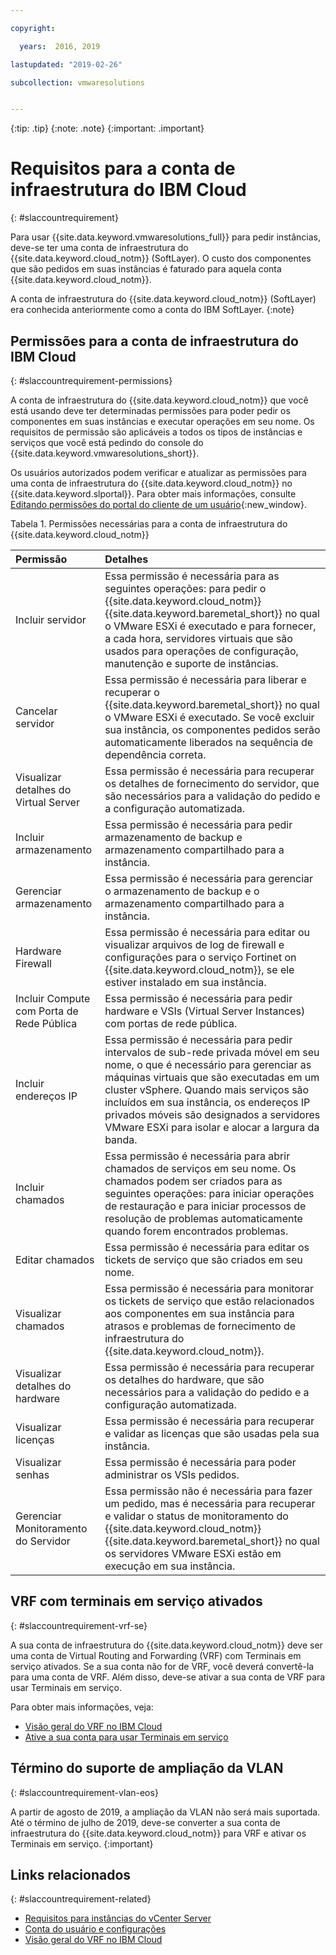 ```yaml
---

copyright:

  years:  2016, 2019

lastupdated: "2019-02-26"

subcollection: vmwaresolutions


---
```


{:tip: .tip}
{:note: .note}
{:important: .important}

# Requisitos para a conta de infraestrutura do IBM Cloud
{: #slaccountrequirement}

Para usar {{site.data.keyword.vmwaresolutions_full}} para pedir instâncias, deve-se ter uma conta de infraestrutura do {{site.data.keyword.cloud_notm}} (SoftLayer). O custo dos componentes que são pedidos em suas instâncias é faturado para aquela conta {{site.data.keyword.cloud_notm}}.

A conta de infraestrutura do {{site.data.keyword.cloud_notm}} (SoftLayer) era conhecida anteriormente como a conta do IBM SoftLayer.
{:note}

## Permissões para a conta de infraestrutura do IBM Cloud
{: #slaccountrequirement-permissions}

A conta de infraestrutura do {{site.data.keyword.cloud_notm}} que você está usando deve ter determinadas permissões para poder pedir os componentes em suas instâncias e executar operações em seu nome. Os requisitos de permissão são aplicáveis a todos os tipos de instâncias e serviços que você está pedindo do console do {{site.data.keyword.vmwaresolutions_short}}.

Os usuários autorizados podem verificar e atualizar as permissões para uma conta de infraestrutura do {{site.data.keyword.cloud_notm}} no {{site.data.keyword.slportal}}. Para obter mais informações, consulte [Editando permissões do portal do cliente de um usuário](/docs/customer-portal?topic=customer-portal-customerportal_accuserprof#cp_editusercpperm){:new_window}.

Tabela 1. Permissões necessárias para a conta de infraestrutura do {{site.data.keyword.cloud_notm}}

| Permissão         | Detalhes                                 |
|:------------------ |:--------------------------------------- |
| Incluir servidor | Essa permissão é necessária para as seguintes operações: para pedir o {{site.data.keyword.cloud_notm}} {{site.data.keyword.baremetal_short}} no qual o VMware ESXi é executado e para fornecer, a cada hora, servidores virtuais que são usados para operações de configuração, manutenção e suporte de instâncias. |
| Cancelar servidor | Essa permissão é necessária para liberar e recuperar o {{site.data.keyword.baremetal_short}} no qual o VMware ESXi é executado. Se você excluir sua instância, os componentes pedidos serão automaticamente liberados na sequência de dependência correta. |
| Visualizar detalhes do Virtual Server | Essa permissão é necessária para recuperar os detalhes de fornecimento do servidor, que são necessários para a validação do pedido e a configuração automatizada. |
| Incluir armazenamento | Essa permissão é necessária para pedir armazenamento de backup e armazenamento compartilhado para a instância. |
| Gerenciar armazenamento | Essa permissão é necessária para gerenciar o armazenamento de backup e o armazenamento compartilhado para a instância. |
| Hardware Firewall | Essa permissão é necessária para editar ou visualizar arquivos de log de firewall e configurações para o serviço Fortinet on {{site.data.keyword.cloud_notm}}, se ele estiver instalado em sua instância. |
| Incluir Compute com Porta de Rede Pública | Essa permissão é necessária para pedir hardware e VSIs (Virtual Server Instances) com portas de rede pública. |
| Incluir endereços IP | Essa permissão é necessária para pedir intervalos de sub-rede privada móvel em seu nome, o que é necessário para gerenciar as máquinas virtuais que são executadas em um cluster vSphere. Quando mais serviços são incluídos em sua instância, os endereços IP privados móveis são designados a servidores VMware ESXi para isolar e alocar a largura da banda. |
| Incluir chamados | Essa permissão é necessária para abrir chamados de serviços em seu nome. Os chamados podem ser criados para as seguintes operações: para iniciar operações de restauração e para iniciar processos de resolução de problemas automaticamente quando forem encontrados problemas. |
| Editar chamados | Essa permissão é necessária para editar os tickets de serviço que são criados em seu nome. |
| Visualizar chamados | Essa permissão é necessária para monitorar os tickets de serviço que estão relacionados aos componentes em sua instância para atrasos e problemas de fornecimento de infraestrutura do {{site.data.keyword.cloud_notm}}. |
| Visualizar detalhes do hardware | Essa permissão é necessária para recuperar os detalhes do hardware, que são necessários para a validação do pedido e a configuração automatizada. |
| Visualizar licenças | Essa permissão é necessária para recuperar e validar as licenças que são usadas pela sua instância. |
| Visualizar senhas | Essa permissão é necessária para poder administrar os VSIs pedidos. |
| Gerenciar Monitoramento do Servidor | Essa permissão não é necessária para fazer um pedido, mas é necessária para recuperar e validar o status de monitoramento do {{site.data.keyword.cloud_notm}} {{site.data.keyword.baremetal_short}} no qual os servidores VMware ESXi estão em execução em sua instância. |

## VRF com terminais em serviço ativados
{: #slaccountrequirement-vrf-se}

A sua conta de infraestrutura do {{site.data.keyword.cloud_notm}} deve ser uma conta de Virtual Routing and Forwarding (VRF) com Terminais em serviço ativados. Se a sua conta não for de VRF, você deverá convertê-la para uma conta de VRF. Além disso, deve-se ativar a sua conta de VRF para usar Terminais em serviço.

Para obter mais informações, veja:
* [ Visão geral do VRF no IBM Cloud ](/docs/infrastructure/direct-link?topic=direct-link-overview-of-virtual-routing-and-forwarding-vrf-on-ibm-cloud)
* [Ative a sua conta para usar Terminais em serviço](/docs/services/service-endpoint?topic=services/service-endpoint-cs_cli_install_steps#cs_cli_install_steps)

## Término do suporte de ampliação da VLAN
{: #slaccountrequirement-vlan-eos}

A partir de agosto de 2019, a ampliação da VLAN não será mais suportada. Até o término de julho de 2019, deve-se converter a sua conta de infraestrutura do {{site.data.keyword.cloud_notm}} para VRF e ativar os Terminais em serviço.
{:important}

## Links relacionados
{: #slaccountrequirement-related}

* [Requisitos para instâncias do vCenter Server](/docs/services/vmwaresolutions/vcenter?topic=vmware-solutions-vc_planning)
* [Conta do usuário e configurações](/docs/services/vmwaresolutions/vmonic?topic=vmware-solutions-useraccount)
* [ Visão geral do VRF no IBM Cloud ](/docs/infrastructure/direct-link?topic=direct-link-overview-of-virtual-routing-and-forwarding-vrf-on-ibm-cloud)
